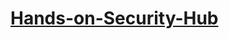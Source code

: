 # [Hands-on-Security-Hub](https://learn.acloud.guru/handson/572af34e-00c4-45a4-9a68-4a2e8f0c79d6/course/a1959bcd-f894-4d96-94e9-0a3e44199c55)
